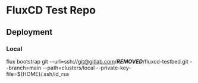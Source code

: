 # FluxCD Test Repo


## Deployment

### Local

flux bootstrap git --url=ssh://git@gitlab.com/***REMOVED***/fluxcd-testbed.git --branch=main --path=clusters/local --private-key-file=${HOME}/.ssh/id_rsa